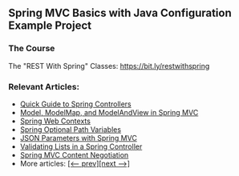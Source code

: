 ## Spring MVC Basics with Java Configuration Example Project

### The Course
The "REST With Spring" Classes: https://bit.ly/restwithspring

### Relevant Articles: 
- [Quick Guide to Spring Controllers](https://www.baeldung.com/spring-controllers)
- [Model, ModelMap, and ModelAndView in Spring MVC](https://www.baeldung.com/spring-mvc-model-model-map-model-view)
- [Spring Web Contexts](https://www.baeldung.com/spring-web-contexts)
- [Spring Optional Path Variables](https://www.baeldung.com/spring-optional-path-variables)
- [JSON Parameters with Spring MVC](https://www.baeldung.com/spring-mvc-send-json-parameters)
- [Validating Lists in a Spring Controller](https://www.baeldung.com/spring-validate-list-controller)
- [Spring MVC Content Negotiation](https://www.baeldung.com/spring-mvc-content-negotiation-json-xml)
- More articles: [[<-- prev]](../spring-mvc-basics-3)[[next -->]](../spring-mvc-basics-5)
